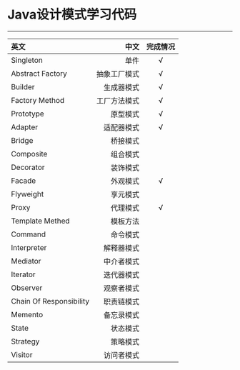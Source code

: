 Java设计模式学习代码
===================
----------

| 英文     | 中文     | 完成情况    |
| :------- | -------: | :-------:   |
|	Singleton	|	单件	| √   |
|	Abstract Factory	|	抽象工厂模式	|√   |
|	Builder	|	生成器模式	|√   |
|	Factory Method	|	工厂方法模式	|√   |
|	Prototype	|	原型模式	|√   |
|	Adapter	|	适配器模式	|√   |
|	Bridge	|	桥接模式	||
|	Composite	|	组合模式	||
|	Decorator	|	装饰模式	||
|	Facade	|	外观模式	|√   |
|	Flyweight	|	享元模式	||
|	Proxy	|	代理模式	|√|
|	Template Methed	|	模板方法	||
|	Command	|	命令模式	||
|	Interpreter	|	解释器模式	||
|	Mediator	|	中介者模式	||
|	Iterator	|	迭代器模式	||
|	Observer	|	观察者模式	||
|	Chain Of Responsibility	|	职责链模式	||
|	Memento	|	备忘录模式	||
|	State	|	状态模式	||
|	Strategy	|	策略模式	||
|	Visitor	|	访问者模式	||

